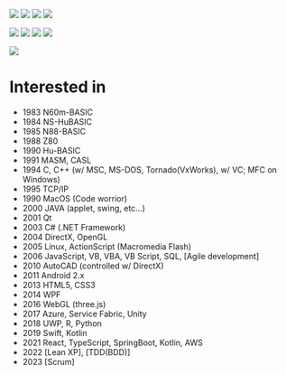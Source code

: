 ![](https://komarev.com/ghpvc/?username=mtonosaki&label=Profile%20Views&color=008042&style=flat&label=Visitors)
![](https://komarev.com/ghpvc/?username=mtonosaki)
![](https://img.shields.io/github/followers/mtonosaki?label=follow&logo=github&style=flat)
![](https://img.shields.io/badge/dynamic/json?&label=total%20forks&color=008042&style=flat&style=for-the-badge&query=%24.forks&url=https://api.github-star-counter.workers.dev/user/mtonosaki)

![](https://github-profile-summary-cards.vercel.app/api/cards/profile-details?username=mtonosaki)
![](https://github-readme-streak-stats.herokuapp.com/?user=mtonosaki)
![](https://github-readme-stats.vercel.app/api/top-langs/?username=mtonosaki&layout=compact)
![](https://github-readme-stats.vercel.app/api?username=mtonosaki&count_private=true&show_icons=true)

![](https://github-profile-trophy.vercel.app/?username=mtonosaki)

# Interested in
- 1983 N60m-BASIC
- 1984 NS-HuBASIC
- 1985 N88-BASIC
- 1988 Z80
- 1990 Hu-BASIC
- 1991 MASM, CASL
- 1994 C, C++ (w/ MSC, MS-DOS, Tornado(VxWorks), w/ VC; MFC on Windows)
- 1995 TCP/IP
- 1990 MacOS (Code worrior)
- 2000 JAVA (applet, swing, etc...)
- 2001 Qt
- 2003 C# (.NET Framework)
- 2004 DirectX, OpenGL
- 2005 Linux, ActionScript (Macromedia Flash)
- 2006 JavaScript, VB, VBA, VB Script, SQL, [Agile development]
- 2010 AutoCAD (controlled w/ DirectX)
- 2011 Android 2.x
- 2013 HTML5, CSS3
- 2014 WPF
- 2016 WebGL (three.js)
- 2017 Azure, Service Fabric, Unity
- 2018 UWP, R, Python
- 2019 Swift, Kotlin
- 2021 React, TypeScript, SpringBoot, Kotlin, AWS
- 2022 [Lean XP], [TDD(BDD)]
- 2023 [Scrum]
